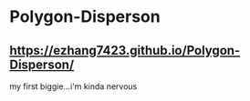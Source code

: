 # Polygon-Disperson
## https://ezhang7423.github.io/Polygon-Disperson/
my first biggie...i'm kinda nervous
